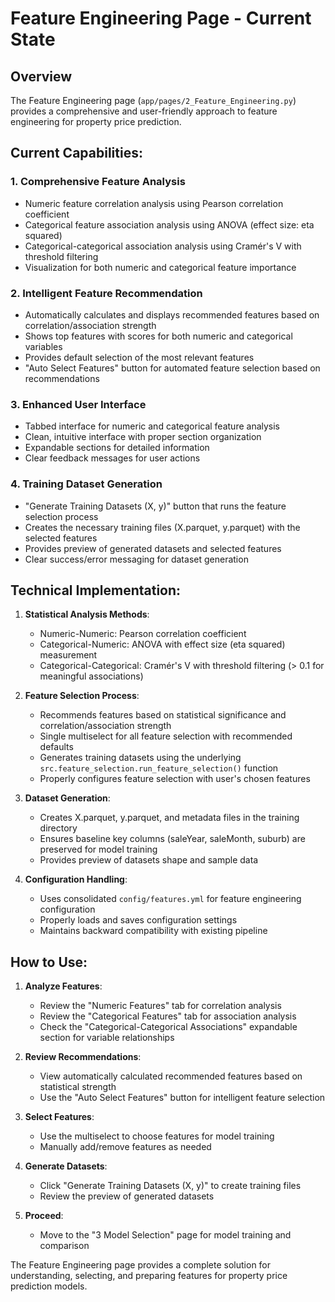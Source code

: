 # Feature Engineering Page - Current State

## Overview
The Feature Engineering page (`app/pages/2_Feature_Engineering.py`) provides a comprehensive and user-friendly approach to feature engineering for property price prediction.

## Current Capabilities:

### 1. **Comprehensive Feature Analysis**
- Numeric feature correlation analysis using Pearson correlation coefficient
- Categorical feature association analysis using ANOVA (effect size: eta squared)
- Categorical-categorical association analysis using Cramér's V with threshold filtering
- Visualization for both numeric and categorical feature importance

### 2. **Intelligent Feature Recommendation**
- Automatically calculates and displays recommended features based on correlation/association strength
- Shows top features with scores for both numeric and categorical variables
- Provides default selection of the most relevant features
- "Auto Select Features" button for automated feature selection based on recommendations

### 3. **Enhanced User Interface**
- Tabbed interface for numeric and categorical feature analysis
- Clean, intuitive interface with proper section organization
- Expandable sections for detailed information
- Clear feedback messages for user actions

### 4. **Training Dataset Generation**
- "Generate Training Datasets (X, y)" button that runs the feature selection process
- Creates the necessary training files (X.parquet, y.parquet) with the selected features
- Provides preview of generated datasets and selected features
- Clear success/error messaging for dataset generation

## Technical Implementation:

1. **Statistical Analysis Methods**:
   - Numeric-Numeric: Pearson correlation coefficient
   - Categorical-Numeric: ANOVA with effect size (eta squared) measurement
   - Categorical-Categorical: Cramér's V with threshold filtering (> 0.1 for meaningful associations)

2. **Feature Selection Process**:
   - Recommends features based on statistical significance and correlation/association strength
   - Single multiselect for all feature selection with recommended defaults
   - Generates training datasets using the underlying `src.feature_selection.run_feature_selection()` function
   - Properly configures feature selection with user's chosen features

3. **Dataset Generation**:
   - Creates X.parquet, y.parquet, and metadata files in the training directory
   - Ensures baseline key columns (saleYear, saleMonth, suburb) are preserved for model training
   - Provides preview of datasets shape and sample data

4. **Configuration Handling**:
   - Uses consolidated `config/features.yml` for feature engineering configuration
   - Properly loads and saves configuration settings
   - Maintains backward compatibility with existing pipeline

## How to Use:

1. **Analyze Features**: 
   - Review the "Numeric Features" tab for correlation analysis
   - Review the "Categorical Features" tab for association analysis
   - Check the "Categorical-Categorical Associations" expandable section for variable relationships

2. **Review Recommendations**: 
   - View automatically calculated recommended features based on statistical strength
   - Use the "Auto Select Features" button for intelligent feature selection

3. **Select Features**: 
   - Use the multiselect to choose features for model training
   - Manually add/remove features as needed

4. **Generate Datasets**: 
   - Click "Generate Training Datasets (X, y)" to create training files
   - Review the preview of generated datasets

5. **Proceed**: 
   - Move to the "3 Model Selection" page for model training and comparison

The Feature Engineering page provides a complete solution for understanding, selecting, and preparing features for property price prediction models.